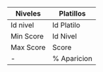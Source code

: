 | Niveles | Platillos |
| - | - |
| Id nivel | Id Platilo |
| Min Score | Id Nivel |
| Max Score | Score |
| - | % Aparicion |